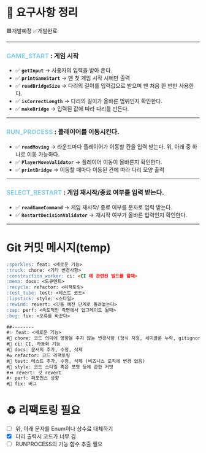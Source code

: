 # 📒 요구사항 정리
🟩개발예정 ✅개발완료

---
### <span style = "color:skyblue" >GAME_START</span> : 게임 시작
- ✅ **`getInput`** → 사용자의 입력을 받아 온다.
- ✅ **`printGameStart`** → 맨 첫 게임 시작 시에만 출력
- ✅ **`readBridgeSize`** → 다리의 길이를 입력값으로 받으며 맨 처음 한 번만 사용한다.
- ✅ **`isCorrectLength`** → 다리의 길이가 올바른 범위인지 확인한다.
- ✅ **`makeBridge`** → 입력된 값에 따라 다리를 만든다. 
---
### <span style = "color:skyblue" >RUN_PROCESS</span> : 플레이어를 이동시킨다.
- ✅ **`readMoving`** → 라운드마다 플레이어가 이동할 칸을 입력 받는다. 위, 아래 중 하나로 이동 가능하다.
- ✅ **`PlayerMoveValidator`** → 플레이어 이동이 올바른지 확인한다.
- ✅ **`printBridge`** → 이동할 때마다 이동된 칸에 따라 다리 모양 출력
---
### <span style = "color:skyblue" >SELECT_RESTART</span> : 게임 재시작/종료 여부를 입력 받는다.
- ✅ **`readGameCommand`** → 게임 재시작/ 종료 여부를 문자로 입력 받는다.
- ✅ **`RestartDecisionValidator`** → 재시작 여부가 올바른 입력인지 확인한다.
---

# Git 커밋 메시지(temp)
```markdown
:sparkles: feat: <새로운 기능>
:truck: chore: <기타 변경사항>
:construction_worker: ci: <CI 에 관련된 빌드를 할때>
:memo: docs: <도큐멘트> 
:recycle: refactor: <리팩토링>
:test_tube: test: <테스트 코드>
:lipstick: style: <스타일>
:rewind: revert: <깃을 예전 단계로 돌려놓는다>
:zap: perf: <속도적인 측면에서 업그레이드 될때>
:bug: fix: <오류를 바꾼다>

##-------- 
#✨ feat: <새로운 기능>
#🚚 chore: 코드 의미에 영향을 주지 않는 변경사항 (형식 지정, 세미콜론 누락, gitignore 등)
#👷 ci: CI, 자동화 기능
#📝 docs: 문서의 추가, 수정, 삭제
#♻️ refactor: 코드 리팩토링
#🧪 test: 테스트 추가, 수정, 삭제 (비즈니스 로직에 변경 없음)
#💄 style: 코드 스타일 혹은 포맷 등에 관한 커밋
#⏪ revert: 깃 revert
#⚡️ perf: 퍼포먼스 상향
#🐛 fix: 버그
```

# ♻️ 리팩토링 필요
- [ ] 위, 아래 문자를 Enum이나 상수로 대체하기
- [x] 다리 출력시 코드가 너무 김
- [ ] RUNPROCESS의 기능 함수 추출 필요